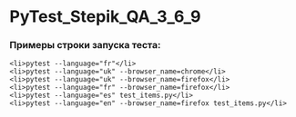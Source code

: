 # PyTest_Stepik_QA_3_6_9

<h3>Примеры строки запуска теста:</h3>

    <li>pytest --language="fr"</li>
    <li>pytest --language="uk" --browser_name=chrome</li>
    <li>pytest --language="uk" --browser_name=firefox</li>
    <li>pytest --language="fr" --browser_name=firefox</li>
    <li>pytest --language="es" test_items.py</li>
    <li>pytest --language="en" --browser_name=firefox test_items.py</li>
